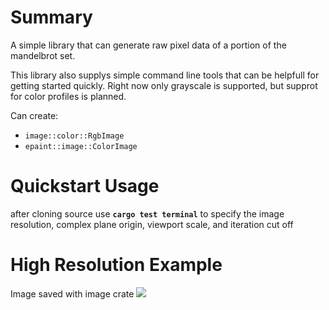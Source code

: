 # Summary
A simple library that can generate raw pixel data of a portion of the mandelbrot set.

This library also supplys simple command line tools that can be helpfull for getting started quickly.
Right now only grayscale is supported, but supprot for color profiles is planned.

Can create: 
- <a src="https://docs.rs/image/latest/image/type.RgbImage.html">`image::color::RgbImage`</a>
- <a src="https://docs.rs/epaint/latest/epaint/image/struct.ColorImage.html">`epaint::image::ColorImage`</a>

# Quickstart Usage
after cloning source
use <b>`cargo test terminal`</b> to specify the image resolution, complex plane origin, viewport scale, and iteration cut off

# High Resolution Example
Image saved with <a src="https://docs.rs/image/0.24.7/image/">image</a> crate
<img src="mandelbrot_10000x10000_500_iter.png">
